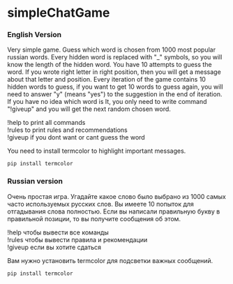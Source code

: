 # simpleChatGame

### English Version
Very simple game. Guess which word is chosen from 1000 most popular russian words. Every hidden word is replaced with "_" symbols, so you will know the length of the hidden word. You have 10 attempts to guess the word. If you wrote right letter in right position, then you will get a message about that letter and position. Every iteration of the game contains 10 hidden words to guess, if you want to get 10 words to guess again, you will need to answer "y" (means "yes") to the suggestion in the end of iteration. If you have no idea which word is It, you only need to write command "!giveup" and you will get the next random chosen word. 

!help to print all commands<br>
!rules to print rules and recommendations<br>
!giveup if you dont want or cant guess the word<br>

You need to install termcolor to highlight important messages.
```pip
pip install termcolor
```


### Russian version
Очень простая игра. Угадайте какое слово было выбрано из 1000 самых часто используемых русских слов. Вы имеете 10 попыток для отгадывания слова полностью. Если вы написали правильную букву в правильной позиции, то вы получите сообщения об этом.

!help чтобы вывести все команды<br>
!rules чтобы вывести правила и рекомендации<br>
!giveup если вы хотите сдаться<br>

Вам нужно установить termcolor для подсветки важных сообщений.
```pip
pip install termcolor
```
